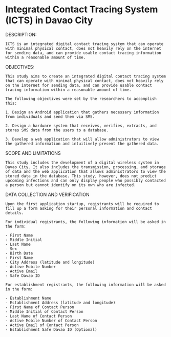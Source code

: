 # Integrated Contact Tracing System (ICTS) in Davao City

DESCRIPTION:

	ICTS is an integrated digital contact tracing system that can operate with minimal physical contact, does not heavily rely on the internet for sending data, and can provide usable contact tracing information within a reasonable amount of time.

OBJECTIVES:

	This study aims to create an integrated digital contact tracing system that can operate with minimal physical contact, does not heavily rely on the internet for sending data, and can provide usable contact tracing information within a reasonable amount of time.

	The following objectives were set by the researchers to accomplish this:

	1. Design an Android application that gathers necessary information from individuals and send them via SMS.

	2. Design a hardware system that receives, verifies, extracts, and stores SMS data from the users to a database.

	3. Develop a web application that will allow administrators to view the gathered information and intuitively present the gathered data.

SCOPE AND LIMITATIONS

	This study includes the development of a digital wireless system in Davao City. It also includes the transmission, processing, and storage of data and the web application that allows administrators to view the stored data in the database. This study, however, does not predict upcoming infections and can only display people who possibly contacted a person but cannot identify on its own who are infected.

DATA COLLECTION AND VERIFICATION

	Upon the first application startup, registrants will be required to fill up a form asking for their personal information and contact details.

	For individual registrants, the following information will be asked in the form:

	- First Name
	- Middle Initial
	- Last Name
	- Sex
	- Birth Date
	- First Name
	- City Address (latitude and longitude)
	- Active Mobile Number
	- Active Email
	- Safe Davao ID

	For establishment registrants, the following information will be asked in the form:

	- Establishment Name
    - Establishment Address (latitude and longitude)
    - First Name of Contact Person
    - Middle Initial of Contact Person
    - Last Name of Contact Person
    - Active Mobile Number of Contact Person
    - Active Email of Contact Person
    - Establishment Safe Davao ID (Optional)